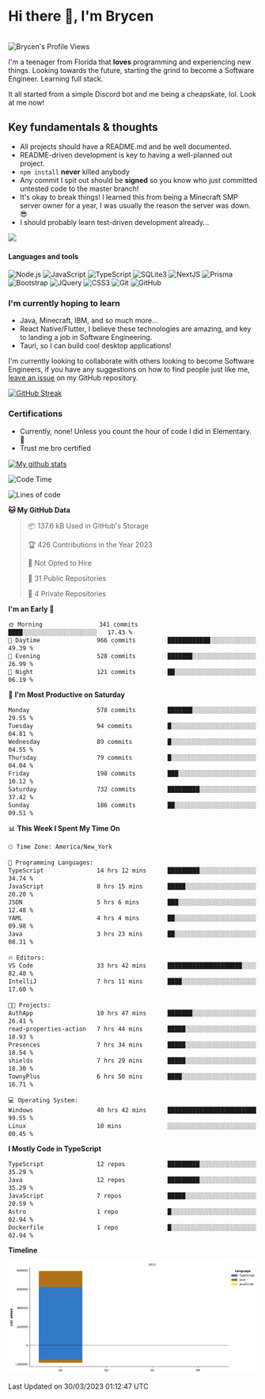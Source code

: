 # Hi there 👋, I'm Brycen

<br>
<img src="https://komarev.com/ghpvc/?username=BrycensRanch" alt="Brycen's Profile Views" />

I'm a teenager from Florida that **loves** programming and experiencing new things. Looking towards the future, starting the grind to become a Software Engineer. Learning full stack.

It all started from a simple Discord bot and me being a cheapskate, lol. Look at me now!

## Key fundamentals & thoughts

- All projects should have a README.md and be well documented.
- README-driven development is key to having a well-planned out project.
- `npm install` **never** killed anybody
- Any commit I spit out should be **signed** so you know who just committed untested code to the master branch!
- It's okay to break things! I learned this from being a Minecraft SMP server owner for a year, I was usually the reason the server was down. 😎
- I should probably learn test-driven development already...

<img src="https://res.cloudinary.com/practicaldev/image/fetch/s--OoBLh7-Q--/c_limit%2Cf_auto%2Cfl_progressive%2Cq_auto%2Cw_880/https://cdn-images-1.medium.com/max/1614/1%2A8BlqJ8lNVZzuRjAg1mZ50w.png" height="400"/>

<h4>Languages and tools</h4>
<p>
  <img src="https://img.shields.io/badge/node.js%20-%2343853D.svg?&style=for-the-badge&logo=node.js&logoColor=white" alt="Node.js" />
  <img src="https://img.shields.io/badge/javascript%20-%23323330.svg?&style=for-the-badge&logo=javascript&logoColor=%23F7DF1E" alt="JavaScript" />
  <img src="https://img.shields.io/badge/typescript%20-%23323330.svg?&style=for-the-badge&logo=typescript&logoColor=#3467eb" alt="TypeScript" />
  <img src="https://img.shields.io/badge/sqlite3%20-%23323330.svg?&style=for-the-badge&logo=sqlite&logoColor=#3467eb" alt="SQLite3" />
  <img src="https://img.shields.io/badge/Next.JS%20-%23323330.svg?&style=for-the-badge&logo=next.js&logoColor=#3467eb" alt="NextJS" />
  <img src="https://img.shields.io/badge/Prisma%20-%23323330.svg?&style=for-the-badge&logo=prisma&logoColor=#3467eb" alt="Prisma" />
  <img src="https://img.shields.io/badge/bootstrap%20-%23323330.svg?&style=for-the-badge&logo=bootstrap" alt="Bootstrap" />
  <img src="https://img.shields.io/badge/jquery%20-%23323330.svg?&style=for-the-badge&logo=jquery" alt="JQuery" />
  <img src="https://img.shields.io/badge/css3%20-%23323330.svg?&style=for-the-badge&logo=css3" alt="CSS3" />
  <img src="https://img.shields.io/badge/git%20-%23323330.svg?&style=for-the-badge&logo=git" alt="Git" />
  <img src="https://img.shields.io/badge/github%20-%23323330.svg?&style=for-the-badge&logo=github" alt="GitHub" />
</p>

### I'm currently hoping to learn

- Java, Minecraft, IBM, and so much more...
- React Native/Flutter, I believe these technologies are amazing, and key to landing a job in Software Engineering.
- Tauri, so I can build cool desktop applications!

 I'm currently looking to collaborate with others looking to become Software Engineers, if you have any suggestions on how to find people just like me, [leave an issue](https://github.com/BrycensRanch/BrycensRanch/issues/new) on my GitHub repository.
 
 <p><a href="https://git.io/streak-stats"><img src="https://streak-stats.demolab.com?user=BrycensRanch&amp;theme=dark&amp;hide_border=true&amp;fire=EB5454&amp;ring=0CEB19" alt="GitHub Streak"></a></p>


### Certifications

- Currently, none! Unless you count the hour of code I did in Elementary. 🤣
- Trust me bro certified

<a href="https://github.com/anuraghazra/github-readme-stats">
  <img align="center" src="https://github-readme-stats.anuraghazra1.vercel.app/api?username=BrycensRanch&show_icons=true&line_height=27&include_all_commits=true" alt="My github stats" />
</a>

<!--START_SECTION:waka-->
![Code Time](http://img.shields.io/badge/Code%20Time-197%20hrs%2059%20mins-blue)

![Lines of code](https://img.shields.io/badge/From%20Hello%20World%20I%27ve%20Written-793.7%20thousand%20lines%20of%20code-blue)

**🐱 My GitHub Data** 

> 📦 137.6 kB Used in GitHub's Storage 
 > 
> 🏆 426 Contributions in the Year 2023
 > 
> 🚫 Not Opted to Hire
 > 
> 📜 31 Public Repositories 
 > 
> 🔑 4 Private Repositories 
 > 
**I'm an Early 🐤** 

```text
🌞 Morning                341 commits         ████░░░░░░░░░░░░░░░░░░░░░   17.43 % 
🌆 Daytime                966 commits         ████████████░░░░░░░░░░░░░   49.39 % 
🌃 Evening                528 commits         ███████░░░░░░░░░░░░░░░░░░   26.99 % 
🌙 Night                  121 commits         ██░░░░░░░░░░░░░░░░░░░░░░░   06.19 % 
```
📅 **I'm Most Productive on Saturday** 

```text
Monday                   578 commits         ███████░░░░░░░░░░░░░░░░░░   29.55 % 
Tuesday                  94 commits          █░░░░░░░░░░░░░░░░░░░░░░░░   04.81 % 
Wednesday                89 commits          █░░░░░░░░░░░░░░░░░░░░░░░░   04.55 % 
Thursday                 79 commits          █░░░░░░░░░░░░░░░░░░░░░░░░   04.04 % 
Friday                   198 commits         ███░░░░░░░░░░░░░░░░░░░░░░   10.12 % 
Saturday                 732 commits         █████████░░░░░░░░░░░░░░░░   37.42 % 
Sunday                   186 commits         ██░░░░░░░░░░░░░░░░░░░░░░░   09.51 % 
```


📊 **This Week I Spent My Time On** 

```text
🕑︎ Time Zone: America/New_York

💬 Programming Languages: 
TypeScript               14 hrs 12 mins      █████████░░░░░░░░░░░░░░░░   34.74 % 
JavaScript               8 hrs 15 mins       █████░░░░░░░░░░░░░░░░░░░░   20.20 % 
JSON                     5 hrs 6 mins        ███░░░░░░░░░░░░░░░░░░░░░░   12.48 % 
YAML                     4 hrs 4 mins        ██░░░░░░░░░░░░░░░░░░░░░░░   09.98 % 
Java                     3 hrs 23 mins       ██░░░░░░░░░░░░░░░░░░░░░░░   08.31 % 

🔥 Editors: 
VS Code                  33 hrs 42 mins      █████████████████████░░░░   82.40 % 
IntelliJ                 7 hrs 11 mins       ████░░░░░░░░░░░░░░░░░░░░░   17.60 % 

🐱‍💻 Projects: 
AuthApp                  10 hrs 47 mins      ███████░░░░░░░░░░░░░░░░░░   26.41 % 
read-properties-action   7 hrs 44 mins       █████░░░░░░░░░░░░░░░░░░░░   18.93 % 
Presences                7 hrs 34 mins       █████░░░░░░░░░░░░░░░░░░░░   18.54 % 
shields                  7 hrs 29 mins       █████░░░░░░░░░░░░░░░░░░░░   18.30 % 
TownyPlus                6 hrs 50 mins       ████░░░░░░░░░░░░░░░░░░░░░   16.71 % 

💻 Operating System: 
Windows                  40 hrs 42 mins      █████████████████████████   99.55 % 
Linux                    10 mins             ░░░░░░░░░░░░░░░░░░░░░░░░░   00.45 % 
```

**I Mostly Code in TypeScript** 

```text
TypeScript               12 repos            █████████░░░░░░░░░░░░░░░░   35.29 % 
Java                     12 repos            █████████░░░░░░░░░░░░░░░░   35.29 % 
JavaScript               7 repos             █████░░░░░░░░░░░░░░░░░░░░   20.59 % 
Astro                    1 repo              █░░░░░░░░░░░░░░░░░░░░░░░░   02.94 % 
Dockerfile               1 repo              █░░░░░░░░░░░░░░░░░░░░░░░░   02.94 % 
```



**Timeline**

![Lines of Code chart](https://raw.githubusercontent.com/BrycensRanch/BrycensRanch/main/assets/bar_graph.png)


 Last Updated on 30/03/2023 01:12:47 UTC
<!--END_SECTION:waka-->

<!--
**BrycensRanch/BrycensRanch** is a ✨ _special_ ✨ repository because its `README.md` (this file) appears on your GitHub profile.

Here are some ideas to get you started:

- 🔭 I’m currently working on ...
- 🌱 I’m currently learning ...
- 👯 I’m looking to collaborate on ...
- 🤔 I’m looking for help with ...
- 💬 Ask me about ...
- 📫 How to reach me: ...
- 😄 Pronouns: ...
- ⚡ Fun fact: ...
-->
